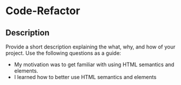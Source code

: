 # Code-Refactor

## Description

Provide a short description explaining the what, why, and how of your project. Use the following questions as a guide:

- My motivation was to get familiar with using HTML semantics and elements.
- I learned how to better use HTML semantics and elements


